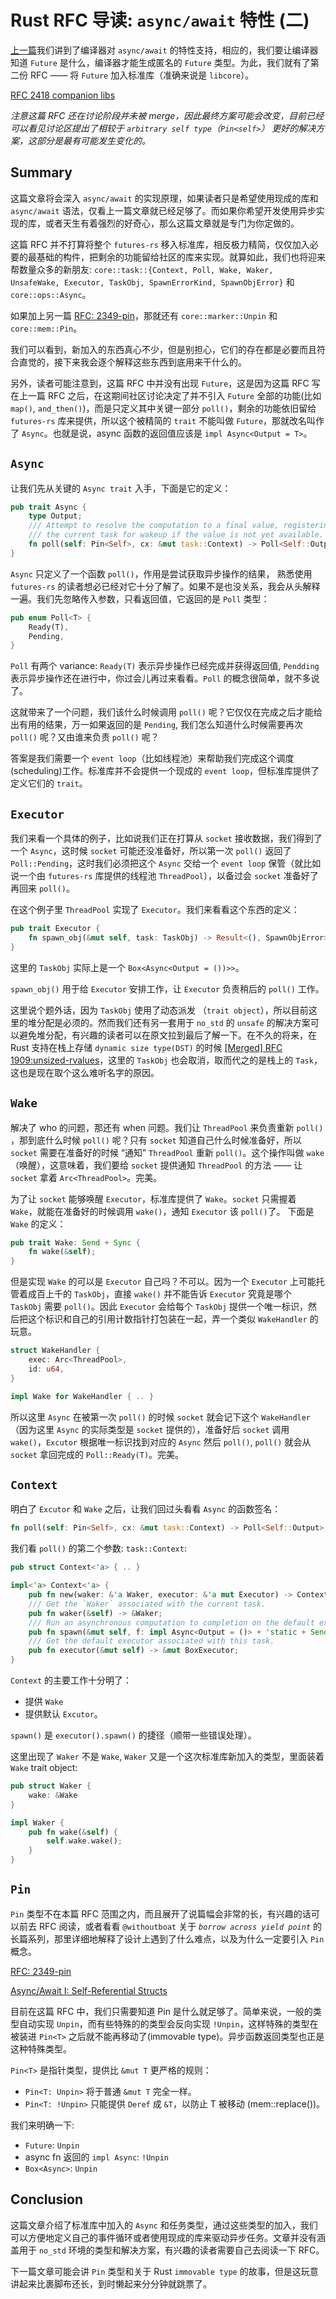 # Rust RFC 导读:  `async/await` 特性 (二)

[上一篇](https://zhuanlan.zhihu.com/p/37209852)我们讲到了编译器对 `async/await` 的特性支持，相应的，我们要让编译器知道 `Future` 是什么，编译器才能生成匿名的 `Future` 类型。为此，我们就有了第二份 RFC —— 将 `Future` 加入标准库（准确来说是 `libcore`）。

[RFC 2418 companion libs](https://github.com/aturon/rfcs/blob/async-trait/text/0000-async.md)

*注意这篇 RFC 还在讨论阶段并未被 merge，因此最终方案可能会改变，目前已经可以看见讨论区提出了相较于 `arbitrary self type`（`Pin<self>`） 更好的解决方案，这部分是最有可能发生变化的。*

## Summary

这篇文章将会深入 `async/await` 的实现原理，如果读者只是希望使用现成的库和 `async/await` 语法，仅看上一篇文章就已经足够了。而如果你希望开发使用异步实现的库，或者天生有着强烈的好奇心，那么这篇文章就是专门为你定做的。

这篇 RFC 并不打算将整个 `futures-rs` 移入标准库，相反极力精简，仅仅加入必要的最基础的构件，把剩余的功能留给社区的库来实现。就算如此，我们也将迎来帮数量众多的新朋友: `core::task::{Context, Poll, Wake, Waker, UnsafeWake, Executor, TaskObj, SpawnErrorKind, SpawnObjError}` 和 `core::ops::Async`。

如果加上另一篇 [RFC: 2349-pin](https://github.com/rust-lang/rfcs/blob/master/text/2349-pin.md)，那就还有 `core::marker::Unpin` 和 `core::mem::Pin`。

我们可以看到，新加入的东西真心不少，但是别担心，它们的存在都是必要而且符合直觉的，接下来我会逐个解释这些东西到底用来干什么的。

另外，读者可能注意到，这篇 RFC 中并没有出现 `Future`，这是因为这篇 RFC 写在上一篇 RFC 之后，在这期间社区讨论决定了并不引入 `Future` 全部的功能(比如 `map()`, `and_then()`)，而是只定义其中关键一部分 `poll()`，剩余的功能依旧留给 `futures-rs` 库来提供，所以这个被精简的 `trait` 不能叫做 `Future`，那就改名叫作了 `Async`。也就是说，async 函数的返回值应该是 `impl Async<Output = T>`。

## `Async`

让我们先从关键的 `Async trait` 入手，下面是它的定义： 

```rust
pub trait Async {
    type Output;
    /// Attempt to resolve the computation to a final value, registering
    /// the current task for wakeup if the value is not yet available.
    fn poll(self: Pin<Self>, cx: &mut task::Context) -> Poll<Self::Output>;
}
```

`Async` 只定义了一个函数 `poll()`，作用是尝试获取异步操作的结果， 熟悉使用 `futures-rs` 的读者想必已经对它十分了解了。如果不是也没关系，我会从头解释一遍。我们先忽略传入参数，只看返回值，它返回的是 `Poll` 类型：

```rust
pub enum Poll<T> {
    Ready(T),
    Pending,
}
```

`Poll` 有两个 variance: `Ready(T)` 表示异步操作已经完成并获得返回值, `Pendding` 表示异步操作还在进行中，你过会儿再过来看看。`Poll` 的概念很简单，就不多说了。

这就带来了一个问题，我们该什么时候调用 `poll()` 呢？它仅仅在完成之后才能给出有用的结果，万一如果返回的是 `Pending`, 我们怎么知道什么时候需要再次 `poll()` 呢？又由谁来负责 `poll()` 呢？

答案是我们需要一个 `event loop`（比如线程池）来帮助我们完成这个调度(scheduling)工作。标准库并不会提供一个现成的 `event loop`，但标准库提供了定义它们的 `trait`。

## `Executor`

我们来看一个具体的例子，比如说我们正在打算从 `socket` 接收数据，我们得到了一个 `Async`，这时候 `socket` 可能还没准备好，所以第一次 `poll()` 返回了 `Poll::Pending`，这时我们必须把这个 `Async` 交给一个 `event loop` 保管（就比如说一个由 `futures-rs` 库提供的线程池 `ThreadPool`），以备过会 `socket` 准备好了再回来 `poll()`。

在这个例子里 `ThreadPool` 实现了 `Executor`。我们来看看这个东西的定义：

```rust
pub trait Executor {
    fn spawn_obj(&mut self, task: TaskObj) -> Result<(), SpawnObjError>;
}
```

这里的 `TaskObj` 实际上是一个 `Box<Async<Output = ())>>`。

`spawn_obj()` 用于给 `Executor` 安排工作，让 `Executor` 负责稍后的 `poll()` 工作。

这里说个题外话，因为 `TaskObj` 使用了动态派发 （`trait object`），所以目前这里的堆分配是必须的。然而我们还有另一套用于 `no_std` 的 `unsafe` 的解决方案可以避免堆分配，有兴趣的读者可以在原文拉到最后了解一下。在不久的将来，在 Rust 支持在栈上存储 `dynamic size type(DST)` 的时候 [[Merged] RFC 1909:unsized-rvalues](https://github.com/rust-lang/rfcs/blob/master/text/1909-unsized-rvalues.md)，这里的 `TaskObj` 也会取消，取而代之的是栈上的 `Task`，这也是现在取个这么难听名字的原因。

## `Wake`

解决了 who 的问题，那还有 when 问题。我们让 `ThreadPool` 来负责重新 `poll()` ，那到底什么时候 `poll()` 呢？只有 `socket` 知道自己什么时候准备好，所以 `socket` 需要在准备好的时候 “通知” `ThreadPool` 重新 `poll()`。这个操作叫做 `wake` （唤醒），这意味着，我们要给 `socket` 提供通知 `ThreadPool` 的方法 —— 让 `socket` 拿着 `Arc<ThreadPool>`。完美。

为了让 `socket` 能够唤醒 `Executor`，标准库提供了 `Wake`。`socket` 只需握着 `Wake`，就能在准备好的时候调用 `wake()`，通知 `Executor` 该 `poll()`了。 下面是 `Wake` 的定义：

```rust
pub trait Wake: Send + Sync {
    fn wake(&self);
}
```

但是实现 `Wake` 的可以是 `Executor` 自己吗？不可以。因为一个 `Executor` 上可能托管着成百上千的 `TaskObj`，直接 `wake()` 并不能告诉 `Executor` 究竟是哪个 `TaskObj` 需要 `poll()`。因此 `Executor` 会给每个 `TaskObj` 提供一个唯一标识，然后把这个标识和自己的引用计数指针打包装在一起，弄一个类似 `WakeHandler` 的玩意。

```rust
struct WakeHandler {
    exec: Arc<ThreadPool>,
    id: u64,
}

impl Wake for WakeHandler { .. }
```

所以这里 `Async` 在被第一次 `poll()` 的时候 `socket` 就会记下这个 `WakeHandler`（因为这里 `Async` 的实际类型是 `socket` 提供的），准备好后  `socket`  调用 `wake()`，`Excutor` 根据唯一标识找到对应的 `Async` 然后 `poll()`, `poll()` 就会从 `socket` 拿回完成的 `Poll::Ready(T)`。完美。

## `Context`

明白了 `Excutor` 和 `Wake` 之后，让我们回过头看看 `Async` 的函数签名：

```rust
fn poll(self: Pin<Self>, cx: &mut task::Context) -> Poll<Self::Output>;
```

我们看 `poll()` 的第二个参数: `task::Context`:

```rust
pub struct Context<'a> { .. }

impl<'a> Context<'a> {
    pub fn new(waker: &'a Waker, executor: &'a mut Executor) -> Context<'a>;
    /// Get the `Waker` associated with the current task.
    pub fn waker(&self) -> &Waker;
    /// Run an asynchronous computation to completion on the default executor.
    pub fn spawn(&mut self, f: impl Async<Output = ()> + 'static + Send);
    /// Get the default executor associated with this task.
    pub fn executor(&mut self) -> &mut BoxExecutor;
}
```

`Context` 的主要工作十分明了：
-   提供 `Wake` 
-   提供默认 `Excutor`。

`spawn()` 是 `executor().spawn()` 的捷径（顺带一些错误处理）。

这里出现了 `Waker` 不是 `Wake`, `Waker` 又是一个这次标准库新加入的类型，里面装着 `Wake` trait object:

```rust
pub struct Waker {
    wake: &Wake
}

impl Waker {
    pub fn wake(&self) {
        self.wake.wake();
    }
}
```

## `Pin`

`Pin` 类型不在本篇 RFC 范围之内，而且展开了说篇幅会非常的长，有兴趣的话可以前去 RFC 阅读，或者看看 `@withoutboat` 关于 *`borrow across yield point`* 的长篇系列，那里详细地解释了设计上遇到了什么难点，以及为什么一定要引入 `Pin` 概念。

[RFC: 2349-pin](https://github.com/rust-lang/rfcs/blob/master/text/2349-pin.md)

[Async/Await I: Self-Referential Structs](https://boats.gitlab.io/blog/post/2018-01-25-async-i-self-referential-structs/)

目前在这篇 RFC 中，我们只需要知道 Pin 是什么就足够了。简单来说，一般的类型自动实现 `Unpin`，而有些特殊的的类型会反向实现 `!Unpin`，这样特殊的类型在被装进 `Pin<T>` 之后就不能再移动了(immovable type)。异步函数返回类型也正是这种特殊类型。

`Pin<T>` 是指针类型，提供比 `&mut T` 更严格的规则：

- `Pin<T: Unpin>` 将于普通 `&mut T` 完全一样。
- `Pin<T: !Unpin>` 只能提供 `Deref` 成 `&T`，以防止 T 被移动 (mem::replace())。

我们来明确一下:

- `Future`: `Unpin`
- async fn 返回的 `impl Async`: `!Unpin`
- `Box<Async>`: `Unpin`

## Conclusion

这篇文章介绍了标准库中加入的 `Async` 和任务类型，通过这些类型的加入，我们可以方便地定义自己的事件循环或者使用现成的库来驱动异步任务。文章并没有涵盖用于 `no_std` 环境的类型和解决方案，有兴趣的读者需要自己去阅读一下 RFC。

下一篇文章可能会讲 `Pin` 类型和关于 Rust `immovable type` 的故事，但是这玩意讲起来比裹脚布还长，到时懒起来分分钟就跳票了。